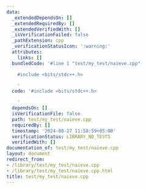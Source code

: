 ```yaml
---
data:
  _extendedDependsOn: []
  _extendedRequiredBy: []
  _extendedVerifiedWith: []
  _isVerificationFailed: false
  _pathExtension: cpp
  _verificationStatusIcon: ':warning:'
  attributes:
    links: []
  bundledCode: '#line 1 "test/my_test/naieve.cpp"

    #include <bits/stdc++.h>

    '
  code: '#include <bits/stdc++.h>

    '
  dependsOn: []
  isVerificationFile: false
  path: test/my_test/naieve.cpp
  requiredBy: []
  timestamp: '2024-08-27 11:58:59+05:00'
  verificationStatus: LIBRARY_NO_TESTS
  verifiedWith: []
documentation_of: test/my_test/naieve.cpp
layout: document
redirect_from:
- /library/test/my_test/naieve.cpp
- /library/test/my_test/naieve.cpp.html
title: test/my_test/naieve.cpp
---
```

